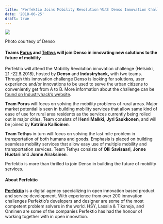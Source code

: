 ```yaml
---
title: 'Perfektio Joins Mobility Revolution With Denso Innovation Challenge'
date: '2018-06-25'
draft: true
---
```


![](https://cdn-images-1.medium.com/max/800/0*8IkYyNb2geSWk0bR)

Photo courtesy of Denso

#### Teams [Porus](https://en.wikipedia.org/wiki/Porus_%28mythology%29) and [Tethys](https://en.wikipedia.org/wiki/Tethys_%28mythology%29) will join Denso in innovating new solutions to the future of mobility

Perfektio will attend the Mobility Revolution innovation challenge (Helsinki, 21.-22.8.2018), hosted by **Denso** and **Industryhack,** with two teams. Through this innovation challenge Denso is looking for solutions, user experience and/or innovations to be used to serve the urban citizens to conveniently get from A to B. More information about the challenge can be [found on Industryhack’s website](https://app.industryhack.com/challenges/mobilityrevolution/).

**Team Porus** will focus on solving the mobility problems of rural areas. Major market potential is seen in building mobility services that allow same kind of ease of use for rural area residents as the services currently being rolled out in major cities. Team consists of **Henri Malkki**, **Jyri Saukkonen**, and will be joined by **Katriina Kallioinen**.

**Team Tethys** in turn will focus on solving the last mile problem in transportation of both humans and goods. Emphasis is placed on building seamless mobility services that allow easy use of multiple mobility and transportation services. Team Tethys consists of **Olli Savisaari**, **Jonne Huotari** and **Jonne Airaksinen**.

Perfektio is more than thrilled to join Denso in building the future of mobility services.

#### About Perfektio

[**Perfektio**](https://www.perfektio.fi/en) is a digital agency specializing in open innovation based product and service development. With experience from over 200 innovation challenges Perfektio’s developers and designer are some of the most competent problem solvers in the world. HSY, Lassila & Tikanoja, and Onninen are some of the companies Perfektio has had the honour of working together with in open innovation.
